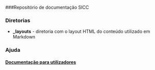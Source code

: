 ###Repositório de documentação SICC

### Diretorias

* **_layouts** - diretoria com o layout HTML do conteúdo utilizado em Markdown

### Ajuda

#### [Documentação para utilizadores](https://spmssicc.github.io/documents_pages/documents)
